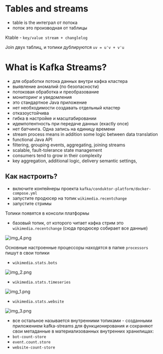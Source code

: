 # Tables and streams
- table is the интеграл от потока
- поток это производная от таблицы

Ktable - `key/value stream + changlelog`

Join двух таблиц, и топики дублируются
`uv = u'v + v'u`

# What is Kafka Streams?
- для обработки потока данных внутри кафка кластера
- выявление аномалий (по безопасности)
- потоковая обработка и преобразование
- мониторинг и уведомления
- это стандартное Java приложение
- нет необходимости создавать отдельный кластер
- отказоустойчива
- гибка в настройке и масштабировании
- идемпотентность при передаче данных (exactly once)
- нет батчинга. Одна запись на единицу времени
- stream process means in addition some logic between data translation
- functional Java API
- filtering, grouping events, aggregating, joining streams
- scalable, fault-tolerance state management
- consumers tend to grow in their complexity
- key aggregation, additional logic, delivery semantic settings,


## Как настроить?
- включите контейнеры проекта `kafka/conduktor-platform/docker-compose.yml`
- запустите продюсер на топик `wikimedia.recentchange`
- запустите стримы

Топики появятся в консоли платформы
- базовый топик, от которого читает кафка стрим это `wikimedia.recentchange` (сюда продюсер собирает все данные)

![img_4.png](img/img_4.png)

Основные настроенные процессоры находятся в папке `processors` пишут в свои топики
- `wikimedia.stats.bots`

![img_2.png](img/img_2.png)

- `wikimedia.stats.timeseries`

![img_1.png](img/img_1.png)

- `wikimedia.stats.website`

![img_3.png](img/img_3.png)

- все остальное называется внутренними топиками - созданными приложением kafka-streams для функционирования
и сохраняют свои метаданные в материализованных внутренних хранилищах:
- `bot-count-store`
- `event.count.store`
- `website-count-store`


